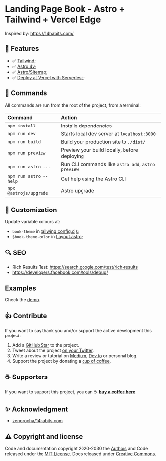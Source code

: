 # Landing Page Book - Astro + Tailwind + Vercel Edge

Inspired by: https://14habits.com/

## 🎯 Features

- ✅ [Tailwind](https://tailwindcss.com/);
- ✅ [Astro 4v](https://astro.build/);
- ✅ [Astro/Sitemap](https://docs.astro.build/en/guides/integrations-guide/sitemap/);
- ✅ [Deploy at Vercel with Serverless](https://docs.astro.build/en/guides/integrations-guide/vercel/);

## 🧞 Commands

All commands are run from the root of the project, from a terminal:

| Command                | Action                                             |
| :--------------------- | :------------------------------------------------- |
| `npm install`          | Installs dependencies                              |
| `npm run dev`          | Starts local dev server at `localhost:3000`        |
| `npm run build`        | Build your production site to `./dist/`            |
| `npm run preview`      | Preview your build locally, before deploying       |
| `npm run astro ...`    | Run CLI commands like `astro add`, `astro preview` |
| `npm run astro --help` | Get help using the Astro CLI                       |
| `npx @astrojs/upgrade` | Astro upgrade                                      |

## 🎨 Customization

Update variable colours at:

- `book-theme` in [tailwing.config.cjs](./tailwind.config.cjs);
- `$book-theme-color` in [Layout.astro](./src/layouts/Layout.astro);

## 🔍 SEO

- Rich Results Test: https://search.google.com/test/rich-results
- https://developers.facebook.com/tools/debug/

## Examples

Check the [demo](https://landing-page-book-astro-svelte-tailwind.vercel.app/).

## 👍 Contribute

If you want to say thank you and/or support the active development this project:

1. Add a [GitHub Star](https://github.com/candidosales/landing-page-book-astro-svelte-tailwind/stargazers) to the project.
2. Tweet about the project [on your Twitter](https://twitter.com/intent/tweet?url=https%3A%2F%2Fgithub.com%2Fcandidosales%2Flanding-page-book-astro-svelte-tailwind&text=Dependencies%20report%20aims%20to%20help%20analyze%20the%20consistency%20of%20the%20dependencies%20in%20your%20company%27s%20frontend%20projects).
3. Write a review or tutorial on [Medium](https://medium.com/), [Dev.to](https://dev.to/) or personal blog.
4. Support the project by donating a [cup of coffee](https://buymeacoff.ee/candidosales).

## ☕ Supporters

If you want to support this project, you can ☕ [**buy a coffee here**](https://buymeacoff.ee/candidosales)

## ✨ Acknowledgment

- [zenorocha/14habits.com](https://github.com/zenorocha/14habits.com)

## ⚠️ Copyright and license

Code and documentation copyright 2020-2030 the [Authors](https://github.com/candidosales/material-time-picker/graphs/contributors) and Code released under the [MIT License](https://github.com/candidosales/material-time-picker/blob/master/LICENSE). Docs released under [Creative Commons](https://creativecommons.org/licenses/by/3.0/).
